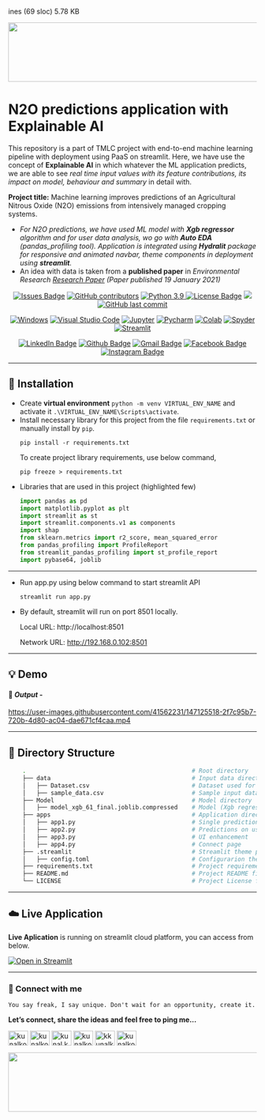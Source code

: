 ines (69 sloc)  5.78 KB
   
<div align="right">
<img src="https://user-images.githubusercontent.com/41562231/141720820-090897f9-f564-45e2-9265-15c1269db795.png" height="120" width="900">
</div>

# __N2O predictions application with Explainable AI__
This repository is a part of TMLC project with end-to-end machine learning pipeline with deployment using PaaS on streamlit. Here, we have use the concept of __Explainable AI__ in which whatever the ML application predicts, we are able to see _real time input values with its feature contributions, its impact on model, behaviour and summary_ in detail with.

__Project title:__ Machine learning improves predictions of an Agricultural Nitrous Oxide (N2O) emissions from intensively managed cropping systems.

- _For N2O predictions, we have used ML model with __Xgb regressor__ algorithm and for user data analysis, wo go with __Auto EDA__ (pandas_profiling tool). Application is integrated using __Hydralit__ package for responsive and animated navbar, theme components in deployment using __streamlit__._
- An idea with data is taken from a __published paper__ in _Environmental Research [Research Paper](https://iopscience.iop.org/article/10.1088/1748-9326/abd2f3) (Paper published 19 January 2021)_

<div align="center">
  <a href="https://github.com/kunalk3/P1_tmlc_n2o_streamlit_v2/issues"><img src="https://img.shields.io/github/issues/kunalk3/workiing_with_text_data_scraping" alt="Issues Badge"></a>
  <a href="https://github.com/kunalk3/P1_tmlc_n2o_streamlit_v2/graphs/contributors"><img src="https://img.shields.io/github/contributors/kunalk3/workiing_with_text_data_scraping?color=872EC4" alt="GitHub contributors"></a>
  <a href="https://www.python.org/downloads/release/python-390/"><img src="https://img.shields.io/static/v1?label=python&message=v3.9&color=faff00" alt="Python 3.9"</a>
  <a href="https://github.com/kunalk3/P1_tmlc_n2o_streamlit_v2/blob/main/LICENSE"><img src="https://img.shields.io/github/license/kunalk3/workiing_with_text_data_scraping?color=019CE0" alt="License Badge"/></a>
  <a href="https://github.com/kunalk3/P1_tmlc_n2o_streamlit_v2g"><img src="https://img.shields.io/badge/lang-eng-ff1100"></img></a>
  <a href="https://github.com/kunalk3/P1_tmlc_n2o_streamlit_v2"><img src="https://img.shields.io/github/last-commit/kunalk3/workiing_with_text_data_scraping?color=309a02" alt="GitHub last commit">
</div>
  
<div align="center">   
  
  [![Windows](https://img.shields.io/badge/WindowsOS-000000?style=flat-square&logo=windows&logoColor=white)](https://www.microsoft.com/en-in/)
  [![Visual Studio Code](https://img.shields.io/badge/VSCode-0078d7.svg?style=flat-square&logo=visual-studio-code&logoColor=white)](https://code.visualstudio.com/)
  [![Jupyter](https://img.shields.io/badge/Jupyter-F37626.svg?style=flat-square&logo=Jupyter&logoColor=white)](https://jupyter.org/)
  [![Pycharm](https://img.shields.io/badge/Pycharm-41c907.svg?style=flat-square&logo=Pycharm&logoColor=white)](https://www.jetbrains.com/pycharm/)
  [![Colab](https://img.shields.io/badge/Colab-F9AB00.svg?style=flat-square&logo=googlecolab&logoColor=white)](https://colab.research.google.com/?utm_source=scs-index/)
  [![Spyder](https://img.shields.io/badge/Spyder-838485.svg?style=flat-square&logo=spyder%20ide&logoColor=white)](https://www.spyder-ide.org/)
  [![Streamlit](https://static.streamlit.io/badges/streamlit_badge_black_white.svg?style=flat-square&logo=spyder%20ide&logoColor=white)](https://share.streamlit.io/)
</div>
  
<div align="center">
  
  [![LinkedIn Badge](https://img.shields.io/badge/LinkedIn-Profile-informational?style=flat&logo=linkedin&logoColor=white&color=0078d7)](https://www.linkedin.com/in/kunalkolhe3/)
  [![Github Badge](https://img.shields.io/badge/Github-Profile-informational?style=flat&logo=github&logoColor=white&color=black)](https://github.com/kunalk3/)
  [![Gmail Badge](https://img.shields.io/badge/Gmail-Profile-informational?style=flat&logo=Gmail&logoColor=white&color=e44e4e)](mailto:kunalkolhe333@gmail.com)
  [![Facebook Badge](https://img.shields.io/badge/Facebook-Profile-informational?style=flat&logo=facebook&logoColor=white&color=0078d7)](https://www.facebook.com/kunal.kolhe.98/)
  [![Instagram Badge](https://img.shields.io/badge/Instagram-Profile-informational?style=flat&logo=Instagram&logoColor=white&color=c90076)](https://www.instagram.com/kkunalkkolhe/)
</div>
  
---
  
## :wrench: Installation
- Create __virtual environment__ `python -m venv VIRTUAL_ENV_NAME` and activate it `.\VIRTUAL_ENV_NAME\Scripts\activate`.
- Install necessary library for this project from the file `requirements.txt` or manually install by `pip`.
  ```
  pip install -r requirements.txt
  ```
  To create project library requirements, use below command,
  ```
  pip freeze > requirements.txt
  ```
- Libraries that are used in this project (highlighted few)
    ```python
    import pandas as pd
    import matplotlib.pyplot as plt
    import streamlit as st
    import streamlit.components.v1 as components
    import shap
    from sklearn.metrics import r2_score, mean_squared_error
    from pandas_profiling import ProfileReport
    from streamlit_pandas_profiling import st_profile_report
    import pybase64, joblib
    ```
---
  
- Run app.py using below command to start streamlit API
  ``` 
  streamlit run app.py
  ```
- By default, streamlit will run on port 8501 locally.
  
  Local URL: http://localhost:8501

  Network URL: http://192.168.0.102:8501
  
---  

## :bulb: Demo
#### :bookmark: _Output_ - 
https://user-images.githubusercontent.com/41562231/147125518-2f7c95b7-720b-4d80-ac04-dae671cf4caa.mp4

---  
  
## :bookmark: Directory Structure 
```bash
    .                                               # Root directory
    ├── data                                        # Input data directory
    │   ├── Dataset.csv                             # Dataset used for Xgb model
    │   ├── sample_data.csv                         # Sample input data
    ├── Model                                       # Model directory
    │   ├── model_xgb_61_final.joblib.compressed    # Model (Xgb regressor)
    ├── apps                                        # Application directory
    │   ├── app1.py                                 # Single prediction with AI
    │   ├── app2.py                                 # Predictions on user data with AI
    │   ├── app3.py                                 # UI enhancement
    │   ├── app4.py                                 # Connect page
    ├── .streamlit                                  # Streamlit theme param directory
    │   ├── config.toml                             # Configurarion theme file
    ├── requirements.txt                            # Project requirements library with versions
    ├── README.md                                   # Project README file
    └── LICENSE                                     # Project License file
```
---  

## :cloud: Live Application
__Live Aplication__ is running on streamlit cloud platform, you can access from below.
  
[![Open in Streamlit](https://static.streamlit.io/badges/streamlit_badge_black_white.svg)](https://share.streamlit.io/kunalk3/p1_tmlc_n2o_streamlit_v2/main/app.py)
  
---
  
### :iphone: Connect with me
`You say freak, I say unique. Don't wait for an opportunity, create it.`
  
__Let’s connect, share the ideas and feel free to ping me...__
  
<div align="center"> 
  <p align="left">
    <a href="https://linkedin.com/in/kunalkolhe3" target="blank"><img align="center" src="https://cdn.jsdelivr.net/npm/simple-icons@3.0.1/icons/linkedin.svg" alt="kunalkolhe3" height="30" width="40"/></a>
    <a href="https://github.com/kunalk3/" target="blank"><img align="center" src="https://cdn.jsdelivr.net/npm/simple-icons@3.0.1/icons/github.svg" alt="kunalkolhe3" height="30" width="40"/></a>
    <a href="https://fb.com/kunal.kolhe.98" target="blank"><img align="center" src="https://cdn.jsdelivr.net/npm/simple-icons@3.0.1/icons/facebook.svg" alt="kunal.kolhe.98" height="30" width="40"/></a>
    <a href="mailto:kunalkolhe333@gmail.com" target="blank"><img align="center" src="https://cdn.jsdelivr.net/npm/simple-icons@3.0.1/icons/gmail.svg" alt="kunalkolhe333" height="30" width="40"/></a>
    <a href="https://instagram.com/kkunalkkolhe" target="blank"><img align="center" src="https://cdn.jsdelivr.net/npm/simple-icons@3.0.1/icons/instagram.svg" alt="kkunalkkolhe" height="30" width="40"/></a>
    <a href="https://www.hackerrank.com/kunalkolhe333" target="blank"><img align="center" src="https://cdn.jsdelivr.net/npm/simple-icons@3.0.1/icons/hackerrank.svg" alt="kunalkolhe333" height="30" width="40"/></a>
  </p>
</div>
  
<div align="left">
<img src="https://user-images.githubusercontent.com/41562231/141720940-53eb9b25-777d-4057-9c2d-8e22d2677c7c.png" height="120" width="900">
</div>
